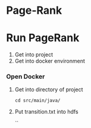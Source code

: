 # Page-Rank
# Run PageRank
1. Get into project
2. Get into docker environment
### Open Docker
1. Get into directory of project

    ` cd src/main/java/ `
2. Put transition.txt into hdfs

   ``
